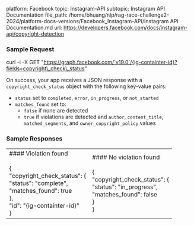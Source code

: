 platform: Facebook
topic: Instagram-API
subtopic: Instagram API Documentation
file_path: /home/bhuang/nlp/rag-race-challenge2-2024/platform-docs-versions/Facebook_Instagram-API/Instagram API Documentation.md
url: https://developers.facebook.com/docs/instagram-api/copyright-detection

### Sample Request

curl \-i \-X GET "https://graph.facebook.com/`v19.0`/{ig-containter-id}?fields=copyright\_check\_status"
    

On success, your app receives a JSON response with a `copyright_check_status` object with the following key-value pairs:

* `status` set to `completed`, `error`, `in_progress`, or `not_started`
* `matches_found` set to:
    * `false` if none are detected
    * `true` if violations are detected and `author`, `content_title`, `matched_segments`, and `owner_copyright_policy` values

### Sample Responses

|     |     |
| --- | --- |
| #### Violation found<br><br>{<br>  "copyright\_check\_status": {<br>    "status": "complete",<br>    "matches\_found": true<br>  },<br>  "id": "{ig-containter-id}"<br>} | #### No violation found<br><br>{<br>  "copyright\_check\_status": {<br>      "status": "in\_progress",<br>      "matches\_found": false<br>  }<br>} |

[](#)